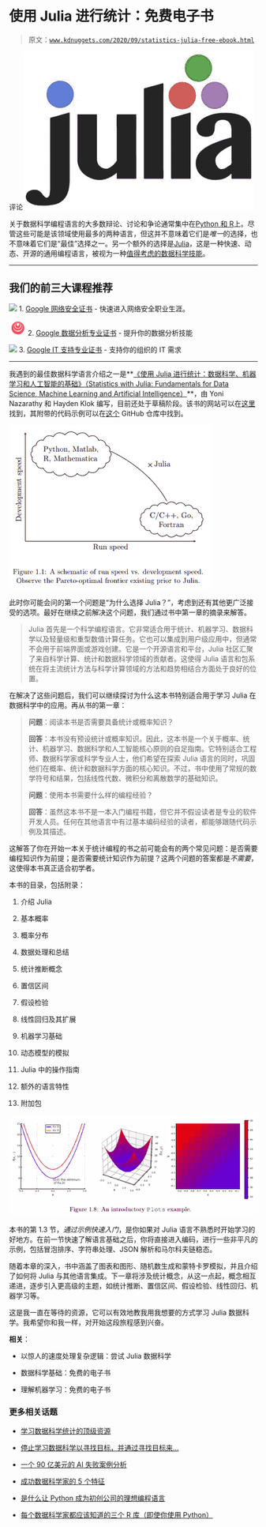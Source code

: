 # 使用 Julia 进行统计：免费电子书

> 原文：[`www.kdnuggets.com/2020/09/statistics-julia-free-ebook.html`](https://www.kdnuggets.com/2020/09/statistics-julia-free-ebook.html)

评论![图片](img/ad2bcfbe436c0bb69d8c07f8f90f42f1.png)

关于数据科学编程语言的大多数辩论、讨论和争论通常集中在[Python 和 R](https://www.kdnuggets.com/tag/python-vs-r)上。尽管这些可能是该领域使用最多的两种语言，但这并不意味着它们是*唯一*的选择，也不意味着它们是“最佳”选择之一。另一个额外的选择是[Julia](https://julialang.org/)，这是一种快速、动态、开源的通用编程语言，被视为一种[值得考虑的数据科学技能](https://www.kdnuggets.com/2020/09/modern-data-science-skills.html)。

* * *

## 我们的前三大课程推荐

![](img/0244c01ba9267c002ef39d4907e0b8fb.png) 1\. [Google 网络安全证书](https://www.kdnuggets.com/google-cybersecurity) - 快速进入网络安全职业生涯。

![](img/e225c49c3c91745821c8c0368bf04711.png) 2\. [Google 数据分析专业证书](https://www.kdnuggets.com/google-data-analytics) - 提升你的数据分析技能

![](img/0244c01ba9267c002ef39d4907e0b8fb.png) 3\. [Google IT 支持专业证书](https://www.kdnuggets.com/google-itsupport) - 支持你的组织的 IT 需求

* * *

我遇到的最佳数据科学语言介绍之一是**[《使用 Julia 进行统计：数据科学、机器学习和人工智能的基础》（Statistics with Julia: Fundamentals for Data Science, Machine Learning and Artificial Intelligence）](https://statisticswithjulia.org/StatisticsWithJuliaDRAFT.pdf)**，由 Yoni Nazarathy 和 Hayden Klok 编写，目前还处于草稿阶段。该书的网站可以在[这里](https://statisticswithjulia.org/)找到，其附带的代码示例可以在[这个](https://github.com/h-Klok/StatsWithJuliaBook) GitHub 仓库中找到。

![图片](img/f47cc3206891167c44e147c5d114de30.png)

此时你可能会问的第一个问题是“为什么选择 Julia？”，考虑到还有其他更广泛接受的选项。最好在继续之前解决这个问题，我们通过书中第一章的摘录来解答。

> Julia 首先是一个科学编程语言。它非常适合用于统计、机器学习、数据科学以及轻量级和重型数值计算任务。它也可以集成到用户级应用中，但通常不会用于前端界面或游戏创建。它是一个开源语言和平台，Julia 社区汇聚了来自科学计算、统计和数据科学领域的贡献者。这使得 Julia 语言和包系统在将主流统计方法与科学计算领域的方法和趋势相结合方面处于良好的位置。

在解决了这些问题后，我们可以继续探讨为什么这本书特别适合用于学习 Julia 在数据科学中的应用。再从书的第一章：

> **问题**：阅读本书是否需要具备统计或概率知识？
> 
> **回答**：本书没有预设统计或概率知识。因此，这本书是一个关于概率、统计、机器学习、数据科学和人工智能核心原则的自足指南。它特别适合工程师、数据科学家或科学专业人士，他们希望在探索 Julia 语言的同时，巩固他们在概率、统计和数据科学方面的核心知识。不过，书中使用了常规的数学符号和结果，包括线性代数、微积分和离散数学的基础知识。
> 
> **问题**：使用本书需要什么样的编程经验？
> 
> **回答**：虽然这本书不是一本入门编程书籍，但它并不假设读者是专业的软件开发人员。任何在其他语言中有过基本编码经验的读者，都能够跟随代码示例及其描述。

这解答了你在开始一本关于统计编程的书之前可能会有的两个常见问题：是否需要编程知识作为前提；是否需要统计知识作为前提？这两个问题的答案都是*不需要*，这使得本书真正适合初学者。

本书的目录，包括附录：

1.  介绍 Julia

1.  基本概率

1.  概率分布

1.  数据处理和总结

1.  统计推断概念

1.  置信区间

1.  假设检验

1.  线性回归及其扩展

1.  机器学习基础

1.  动态模型的模拟

1.  Julia 中的操作指南

1.  额外的语言特性

1.  附加包

![图片](img/1afa6d84574515582b61402a028511ec.png)

本书的第 1.3 节，*通过示例快速入门*，是你如果对 Julia 语言不熟悉时开始学习的好地方。在前一节快速了解语言基础之后，你将直接进入编码，进行一些非平凡的示例，包括冒泡排序、字符串处理、JSON 解析和马尔科夫链稳态。

随着本章的深入，书中涵盖了图表和图形、随机数生成和蒙特卡罗模拟，并且介绍了如何将 Julia 与其他语言集成。下一章将涉及统计概念，从这一点起，概念相互递进，逐步引入更高级的主题，如统计推断、置信区间、假设检验、线性回归、机器学习等。

这是我一直在等待的资源，它可以有效地教我用我想要的方式学习 Julia 数据科学。我希望你和我一样，对开始这段旅程感到兴奋。

**相关**：

+   以惊人的速度处理复杂逻辑：尝试 Julia 数据科学

+   数据科学基础：免费的电子书

+   理解机器学习：免费的电子书

### 更多相关话题

+   [学习数据科学统计的顶级资源](https://www.kdnuggets.com/2021/12/springboard-top-resources-learn-data-science-statistics.html)

+   [停止学习数据科学以寻找目标，并通过寻找目标来…](https://www.kdnuggets.com/2021/12/stop-learning-data-science-find-purpose.html)

+   [一个 90 亿美元的 AI 失败案例分析](https://www.kdnuggets.com/2021/12/9b-ai-failure-examined.html)

+   [成功数据科学家的 5 个特征](https://www.kdnuggets.com/2021/12/5-characteristics-successful-data-scientist.html)

+   [是什么让 Python 成为初创公司的理想编程语言](https://www.kdnuggets.com/2021/12/makes-python-ideal-programming-language-startups.html)

+   [每个数据科学家都应该知道的三个 R 库（即使你使用 Python）](https://www.kdnuggets.com/2021/12/three-r-libraries-every-data-scientist-know-even-python.html)
